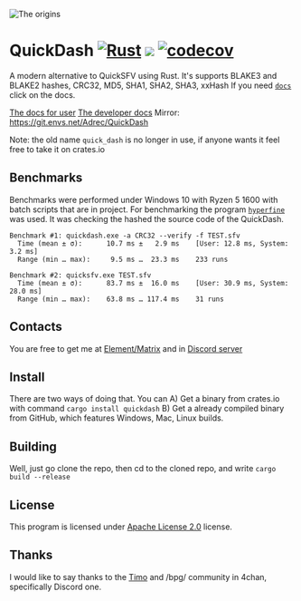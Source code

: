 ![The origins](https://raw.githubusercontent.com/AndreVuillemot160/QuickDash/main/1620228832249.jpg)


# QuickDash [![Rust](https://github.com/AndreVuillemot160/QuickDash/actions/workflows/rust.yml/badge.svg)](https://github.com/AndreVuillemot160/QuickDash/actions/workflows/rust.yml) [![](https://meritbadge.herokuapp.com/quickdash)](https://crates.io/crates/quickdash) [![codecov](https://codecov.io/gh/AndreVuillemot160/QuickDash/branch/main/graph/badge.svg?token=YA4NPM8NPJ)](https://codecov.io/gh/AndreVuillemot160/QuickDash)
A modern alternative to QuickSFV using Rust. It's supports BLAKE3 and BLAKE2 hashes, CRC32, MD5, SHA1, SHA2, SHA3, xxHash
If you need [`docs`](https://github.com/AndreVuillemot160/QuickDash/blob/main/DOCS.md) click on the docs.

[The docs for user](https://github.com/AndreVuillemot160/QuickDash/blob/main/DOCS.md)
[The developer docs](https://docs.rs/quickdash/0.5.5/quickdash)
Mirror: https://git.envs.net/Adrec/QuickDash

Note: the old name `quick_dash` is no longer in use, if anyone wants it feel free to take it on crates.io

## Benchmarks
Benchmarks were performed under Windows 10 with Ryzen 5 1600 with batch scripts that are in project.
For benchmarking the program [`hyperfine`](https://github.com/sharkdp/hyperfine) was used.
It was checking the hashed the source code of the QuickDash.

```
Benchmark #1: quickdash.exe -a CRC32 --verify -f TEST.sfv
  Time (mean ± σ):      10.7 ms ±   2.9 ms    [User: 12.8 ms, System: 3.2 ms]
  Range (min … max):     9.5 ms …  23.3 ms    233 runs

Benchmark #2: quicksfv.exe TEST.sfv
  Time (mean ± σ):      83.7 ms ±  16.0 ms    [User: 30.9 ms, System: 28.0 ms]
  Range (min … max):    63.8 ms … 117.4 ms    31 runs
```

## Contacts
You are free to get me at [Element/Matrix](https://matrix.to/#/@cerda:envs.net) and in [Discord server](https://discord.gg/cJFekwznKt)

## Install
There are two ways of doing that. You can
A) Get a binary from crates.io with command `cargo install quickdash`
B) Get a already compiled binary from GitHub, which features Windows, Mac, Linux builds.

## Building
Well, just go clone the repo, then cd to the cloned repo, and write `cargo build --release`

## License
This program is licensed under [Apache License 2.0](https://choosealicense.com/licenses/apache-2.0/) license.

## Thanks
I would like to say thanks to the [Timo](https://github.com/timokoesters) and /bpg/ community in 4chan, specifically Discord one.

